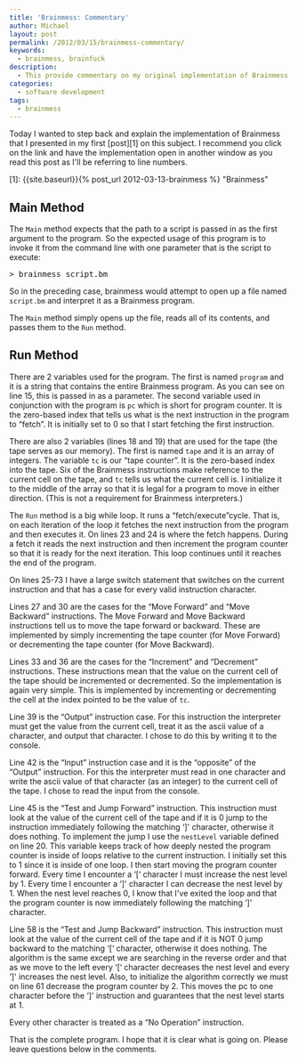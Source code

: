```yaml
---
title: 'Brainmess: Commentary'
author: Michael
layout: post
permalink: /2012/03/15/brainmess-commentary/
keywords:
  - brainmess, brainfuck
description:
  - This provide commentary on my original implementation of Brainmess. The original name of the language is not safe for work so I use meta tags to include the actual name.
categories:
  - software development
tags:
  - brainmess
---
```

Today I wanted to step back and explain the implementation of Brainmess that I presented in my first [post][1] on this subject. I recommend you click on the link and have the implementation open in another window as you read this post as I'll be referring to line numbers.

 [1]: {{site.baseurl}}{% post_url 2012-03-13-brainmess %} "Brainmess"

<!--more-->

## Main Method

The `Main` method expects that the path to a script is passed in as the first argument to the program. So the expected usage of this program is to invoke it from the command line with one parameter that is the script to execute:

<pre>> brainmess script.bm</pre>

So in the preceding case, brainmess would attempt to open up a file named `script.bm` and interpret it as a Brainmess program.

The `Main` method simply opens up the file, reads all of its contents, and passes them to the `Run` method.

## Run Method

There are 2 variables used for the program. The first is named `program` and it is a string that contains the entire Brainmess program. As you can see on line 15, this is passed in as a parameter. The second variable used in conjunction with the program is `pc` which is short for program counter. It is the zero-based index that tells us what is the next instruction in the program to &#8220;fetch&#8221;. It is initially set to 0 so that I start fetching the first instruction.

There are also 2 variables (lines 18 and 19) that are used for the tape (the tape serves as our memory). The first is named `tape` and it is an array of integers. The variable `tc` is our &#8220;tape counter&#8221;. It is the zero-based index into the tape. Six of the Brainmess instructions make reference to the current cell on the tape, and `tc` tells us what the current cell is. I initialize it to the middle of the array so that it is legal for a program to move in either direction. (This is not a requirement for Brainmess interpreters.)

The `Run` method is a big while loop. It runs a &#8220;fetch/execute&#8221;cycle. That is, on each iteration of the loop it fetches the next instruction from the program and then executes it. On lines 23 and 24 is where the fetch happens. During a fetch it reads the next instruction and then increment the program counter so that it is ready for the next iteration. This loop continues until it reaches the end of the program.

On lines 25-73 I have a large switch statement that switches on the current instruction and that has a case for every valid instruction character.

Lines 27 and 30 are the cases for the &#8220;Move Forward&#8221; and &#8220;Move Backward&#8221; instructions. The Move Forward and Move Backward instructions tell us to move the tape forward or backward. These are implemented by simply incrementing the tape counter (for Move Forward) or decrementing the tape counter (for Move Backward).

Lines 33 and 36 are the cases for the &#8220;Increment&#8221; and &#8220;Decrement&#8221; instructions. These instructions mean that the value on the current cell of the tape should be incremented or decremented. So the implementation is again very simple. This is implemented by incrementing or decrementing the cell at the index pointed to be the value of `tc`.

Line 39 is the &#8220;Output&#8221; instruction case. For this instruction the interpreter must get the value from the current cell, treat it as the ascii value of a character, and output that character. I chose to do this by writing it to the console.

Line 42 is the &#8220;Input&#8221; instruction case and it is the &#8220;opposite&#8221; of the &#8220;Output&#8221; instruction. For this the interpreter must read in one character and write the ascii value of that character (as an integer) to the current cell of the tape. I chose to read the input from the console.

Line 45 is the &#8220;Test and Jump Forward&#8221; instruction. This instruction must look at the value of the current cell of the tape and if it is 0 jump to the instruction immediately following the matching &#8216;]' character, otherwise it does nothing. To implement the jump I use the `nestLevel` variable defined on line 20. This variable keeps track of how deeply nested the program counter is inside of loops relative to the current instruction. I initially set this to 1 since it is inside of one loop. I then start moving the program counter forward. Every time I encounter a &#8216;[&#8216; character I must increase the nest level by 1. Every time I encounter a &#8216;]' character I can decrease the nest level by 1. When the nest level reaches 0, I know that I've exited the loop and that the program counter is now immediately following the matching &#8216;]' character.

Line 58 is the &#8220;Test and Jump Backward&#8221; instruction. This instruction must look at the value of the current cell of the tape and if it is NOT 0 jump backward to the matching &#8216;[&#8216; character, otherwise it does nothing. The algorithm is the same except we are searching in the reverse order and that as we move to the left every &#8216;[&#8216; character decreases the nest level and every &#8216;]' increases the nest level. Also, to initialize the algorithm correctly we must on line 61 decrease the program counter by 2. This moves the pc to one character before the &#8216;]' instruction and guarantees that the nest level starts at 1.

Every other character is treated as a &#8220;No Operation&#8221; instruction.

That is the complete program. I hope that it is clear what is going on. Please leave questions below in the comments.


